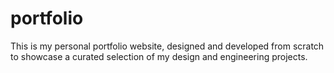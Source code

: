 # portfolio
This is my personal portfolio website, designed and developed from scratch to showcase a curated selection of my design and engineering projects.
